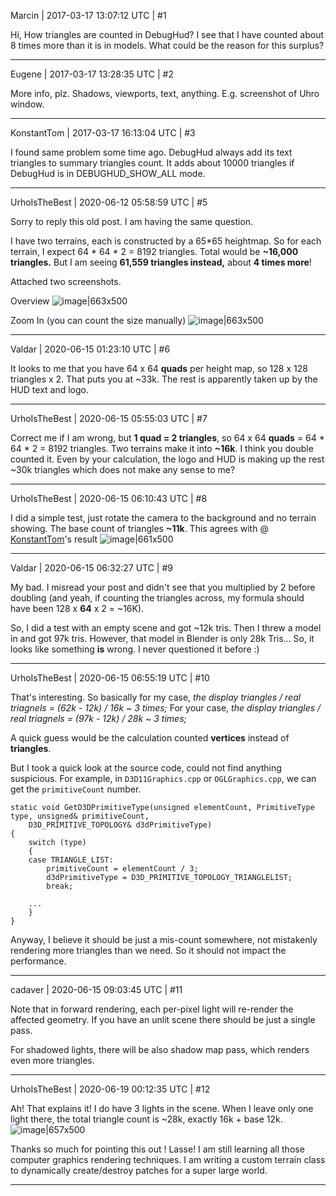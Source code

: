 Marcin | 2017-03-17 13:07:12 UTC | #1

Hi,
How triangles are counted in DebugHud? I see that I have counted about 8 times more than it is in models. What could be the reason for this surplus?

-------------------------

Eugene | 2017-03-17 13:28:35 UTC | #2

More info, plz. Shadows, viewports, text, anything.
E.g. screenshot of Uhro window.

-------------------------

KonstantTom | 2017-03-17 16:13:04 UTC | #3

I found same problem some time ago. DebugHud always add its text triangles to summary triangles count. It adds about 10000 triangles if DebugHud is in DEBUGHUD_SHOW_ALL mode.

-------------------------

UrhoIsTheBest | 2020-06-12 05:58:59 UTC | #5

Sorry to reply this old post.
I am having the same question.

I have two terrains, each is constructed by a 65*65 heightmap.
So for each terrain, I expect 64 * 64 * 2 = 8192 triangles. Total would be **~16,000 triangles.**
But I am seeing **61,559 triangles instead,** about **4 times more**!

Attached two screenshots.

Overview
![image|663x500](upload://oWipRPX44cWHbVsPTRGQX8YJ1gx.png) 

Zoom In (you can count the size manually)
![image|663x500](upload://u1uY7MV1TFL4GVF7Hq4DO3y2h1z.png)

-------------------------

Valdar | 2020-06-15 01:23:10 UTC | #6

It looks to me that you have 64 x 64 **quads** per height map, so 128 x 128 triangles x 2. That puts you at ~33k. The rest is apparently taken up by the HUD text and logo.

-------------------------

UrhoIsTheBest | 2020-06-15 05:55:03 UTC | #7

Correct me if I am wrong, but **1 quad = 2 triangles**, so 64 x 64 **quads** = 64 * 64 * 2 = 8192 triangles. Two terrains make it into **~16k**. I think you double counted it.
Even by your calculation, the logo and HUD is making up the rest ~30k triangles which does not make any sense to me?

-------------------------

UrhoIsTheBest | 2020-06-15 06:10:43 UTC | #8

I did a simple test, just rotate the camera to the background and no terrain showing.
The base count of triangles **~11k**.
This agrees with @ [KonstantTom](/u/KonstantTom)'s result
![image|661x500](upload://YJl5FNkKzO4kSFNJ2yXwFqrSLc.png)

-------------------------

Valdar | 2020-06-15 06:32:27 UTC | #9

My bad. I misread your post and didn't see that you multiplied by 2 before doubling (and yeah, if counting the triangles across, my formula should have been 128 x **64** x 2 = ~16K).

So, I did a test with an empty scene and got ~12k tris. Then I threw a model in and got 97k tris. However, that model in Blender is only 28k Tris... So, it looks like something **is** wrong. I never questioned it before :)

-------------------------

UrhoIsTheBest | 2020-06-15 06:55:19 UTC | #10

That's interesting.
So basically for my case, 
*the display triangles / real triagnels = (62k - 12k) / 16k ~ 3 times;* 
For your case, 
*the display triangles / real triagnels = (97k - 12k) / 28k ~ 3 times;* 

A quick guess would be the calculation counted **vertices** instead of **triangles**.

But I took a quick look at the source code, could not find anything suspicious. For example, in ```D3D11Graphics.cpp``` or ```OGLGraphics.cpp```, we can get the ```primitiveCount``` number.
```
static void GetD3DPrimitiveType(unsigned elementCount, PrimitiveType type, unsigned& primitiveCount,
    D3D_PRIMITIVE_TOPOLOGY& d3dPrimitiveType)
{
    switch (type)
    {
    case TRIANGLE_LIST:
        primitiveCount = elementCount / 3;
        d3dPrimitiveType = D3D_PRIMITIVE_TOPOLOGY_TRIANGLELIST;
        break;

    ...
    }
}
```

Anyway, I believe it should be just a mis-count somewhere, not mistakenly rendering more triangles than we need. So it should not impact the performance.

-------------------------

cadaver | 2020-06-15 09:03:45 UTC | #11

Note that in forward rendering, each per-pixel light will re-render the affected geometry. If you have an unlit scene there should be just a single pass.

For shadowed lights, there will be also shadow map pass, which renders even more triangles.

-------------------------

UrhoIsTheBest | 2020-06-19 00:12:35 UTC | #12

Ah! That explains it!
I do have 3 lights in the scene.
When I leave only one light there, the total triangle count is ~28k, exactly 16k + base 12k.
![image|657x500](upload://4va4atkk5QsPYfVq7UWacn95jBq.jpeg) 

Thanks so much for pointing this out ! Lasse!
I am still learning all those computer graphics rendering techniques. I am writing a custom terrain class to dynamically create/destroy patches for a super large world.

-------------------------

